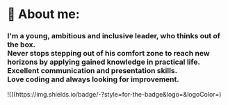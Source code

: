 <h1>👤 About me:</h1>

<h3><b>I'm a young, ambitious and inclusive leader, who thinks out of the box.<br> Never stops stepping out of his comfort zone to reach new horizons by applying gained knowledge in practical life.<br> Excellent communication and presentation skills.<br>Love coding and always looking for improvement.</b></h3>
![<Badge Name>](https://img.shields.io/badge/<Badge Text>-<Background Color>?style=for-the-badge&logo=<Icon Name>&logoColor=<Logo Color>)
